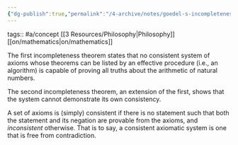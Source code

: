 ```yaml
---
{"dg-publish":true,"permalink":"/4-archive/notes/goedel-s-incompleteness-theorems/"}
---
```


tags:: #a/concept [[3 Resources/Philosophy\|Philosophy]] [[on/mathematics\|on/mathematics]] 

The first incompleteness theorem states that no consistent system of axioms whose theorems can be listed by an effective procedure (i.e., an algorithm) is capable of proving all truths about the arithmetic of natural numbers. 

The second incompleteness theorem, an extension of the first, shows that the system cannot demonstrate its own consistency.

A set of axioms is (simply) consistent if there is no statement such that both the statement and its negation are provable from the axioms, and _inconsistent_ otherwise. That is to say, a consistent axiomatic system is one that is free from contradiction.